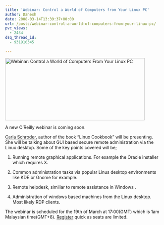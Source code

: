 ```yaml
---
title: 'Webinar: Control a World of Computers from Your Linux PC'
author: Danesh
date: 2008-03-14T13:39:37+00:00
url: /posts/webinar-control-a-world-of-computers-from-your-linux-pc/
pvc_views:
  - 2434
dsq_thread_id:
  - 931910345

---
```

[<img loading="lazy" src="http://farm4.static.flickr.com/3050/2331774897_ce37b9fba6_o.jpg" alt="Webinar: Control a World of Computers From Your Linux PC" border="0" height="200" width="450" />][1]

A new O&#8217;Reilly webinar is coming soon.

[Carla Schroder][2], author of the book &#8220;Linux Cookbook&#8221; will be presenting. She will be talking about GUI based secure remote administration via the Linux desktop. Some of the key points covered will be;

1. Running remote graphical applications. For example the Oracle installer which requires X.

2. Common administration tasks via popular Linus desktop environments like KDE or Gnome for example.

3. Remote helpdesk, similiar to remote assistance in Windows .

4. Administration of windows based machines from the Linux desktop. Most likely RDP clients.

The webinar is scheduled for the 19th of March at 17:00(GMT) which is 1am Malaysian time(GMT+8). [Register][3] quick as seats are limited.

 [1]: http://www.flickr.com/photos/dannyportal/2331774897/ "Webinar: Control a World of Computers From Your Linux PC by vwvr9, on Flickr"
 [2]: http://www.oreillynet.com/pub/au/1909
 [3]: http://www.oreillynet.com/pub/e/929